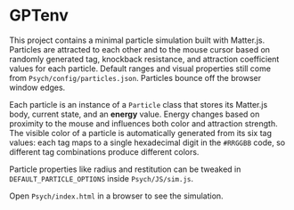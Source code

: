 # GPTenv

This project contains a minimal particle simulation built with Matter.js.
Particles are attracted to each other and to the mouse cursor based on
randomly generated tag, knockback resistance, and attraction coefficient
values for each particle. Default ranges and visual properties still come from
`Psych/config/particles.json`. Particles bounce off the browser window edges.

Each particle is an instance of a `Particle` class that stores its Matter.js
body, current state, and an **energy** value. Energy changes based on proximity
to the mouse and influences both color and attraction strength. The visible
color of a particle is automatically generated from its six tag values: each
tag maps to a single hexadecimal digit in the `#RRGGBB` code, so different tag
combinations produce different colors.

Particle properties like radius and restitution can be tweaked in
`DEFAULT_PARTICLE_OPTIONS` inside `Psych/JS/sim.js`.

Open `Psych/index.html` in a browser to see the simulation.
